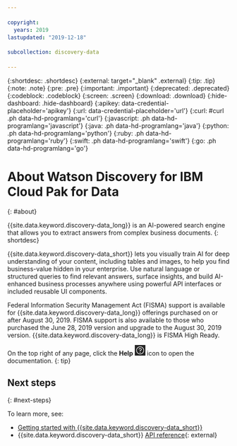```yaml
---

copyright:
  years: 2019
lastupdated: "2019-12-18"

subcollection: discovery-data

---
```


{:shortdesc: .shortdesc}
{:external: target="_blank" .external}
{:tip: .tip}
{:note: .note}
{:pre: .pre}
{:important: .important}
{:deprecated: .deprecated}
{:codeblock: .codeblock}
{:screen: .screen}
{:download: .download}
{:hide-dashboard: .hide-dashboard}
{:apikey: data-credential-placeholder='apikey'} 
{:url: data-credential-placeholder='url'}
{:curl: #curl .ph data-hd-programlang='curl'}
{:javascript: .ph data-hd-programlang='javascript'}
{:java: .ph data-hd-programlang='java'}
{:python: .ph data-hd-programlang='python'}
{:ruby: .ph data-hd-programlang='ruby'}
{:swift: .ph data-hd-programlang='swift'}
{:go: .ph data-hd-programlang='go'}

# About Watson Discovery for IBM Cloud Pak for Data
{: #about}

{{site.data.keyword.discovery-data_long}} is an AI-powered search engine that allows you to extract answers from complex business documents.
{: shortdesc}

{{site.data.keyword.discovery-data_short}} lets you visually train AI for deep understanding of your content, including tables and images, to help you find business-value hidden in your enterprise. Use natural language or structured queries to find relevant answers, surface insights, and build AI-enhanced business processes anywhere using powerful API interfaces or included reusable UI components.

Federal Information Security Management Act (FISMA) support is available for {{site.data.keyword.discovery-data_long}} offerings purchased on or after August 30, 2019. FISMA support is also available to those who purchased the June 28, 2019 version and upgrade to the August 30, 2019 version. {{site.data.keyword.discovery-data_long}} is FISMA High Ready.

On the top right of any page, click the **Help** ![Help icon](images/help_icon.png) icon to open the documentation.
{: tip}


## Next steps
{: #next-steps}

To learn more, see:

-  [Getting started with {{site.data.keyword.discovery-data_short}}](/docs/services/discovery-data?topic=discovery-data-getting-started)
-  {{site.data.keyword.discovery-data_short}} [API reference](https://{DomainName}/apidocs/discovery-data-v2){: external}

